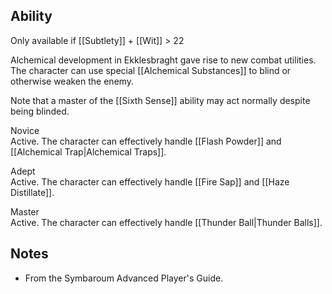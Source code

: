 ## Ability
Only available if [[Subtlety]] + [[Wit]] > 22

Alchemical development in Ekklesbraght gave rise to new combat utilities. The character can use special [[Alchemical Substances]] to blind or otherwise weaken the enemy.

Note that a master of the [[Sixth Sense]] ability may act normally despite being blinded.

Novice<br>Active. The character can effectively handle [[Flash Powder]] and [[Alchemical Trap|Alchemical Traps]].

Adept<br>Active. The character can effectively handle [[Fire Sap]] and [[Haze Distillate]].

Master<br>Active. The character can effectively handle [[Thunder Ball|Thunder Balls]].
## Notes
* From the Symbaroum Advanced Player's Guide.